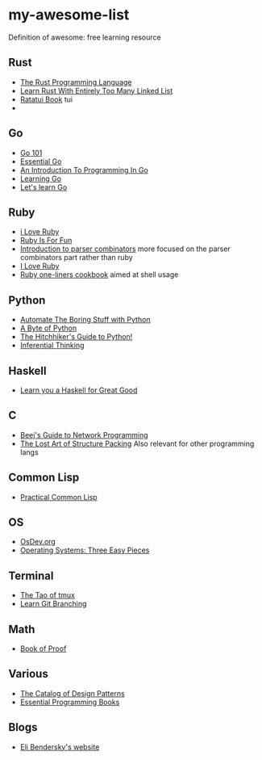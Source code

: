 # my-awesome-list
Definition of awesome: free learning resource

## Rust
- [The Rust Programming Language](https://doc.rust-lang.org/stable/book/)
- [Learn Rust With Entirely Too Many Linked List](https://rust-unofficial.github.io/too-many-lists/)
- [Ratatui Book](https://ratatui.rs/index.html) tui
-  
## Go
- [Go 101](https://go101.org/article/101.html#index)
- [Essential Go](https://www.programming-books.io/essential/go/)
- [An Introduction To Programming In Go](https://www.golang-book.com/books/intro)
- [Learning Go](https://miek.nl/go/)
- [Let's learn Go](https://go-book.readthedocs.io/en/latest/)
## Ruby
- [i Love Ruby](https://i-love-ruby.gitlab.io/)
- [Ruby Is For Fun](https://rubyandrails.info/books/ruby-is-for-fun)
- [Introduction to parser combinators](https://blog.jcoglan.com/2017/07/06/introduction-to-parser-combinators/)
  more focused on the parser combinators part rather than ruby 
- [I Love Ruby](https://i-love-ruby.gitlab.io/book.html)
- [Ruby one-liners cookbook](https://learnbyexample.github.io/learn_ruby_oneliners/) aimed at shell usage
## Python
- [Automate The Boring Stuff with Python](https://automatetheboringstuff.com/)
- [A Byte of Python](https://python.swaroopch.com/)
- [The Hitchhiker's Guide to Python!](https://docs.python-guide.org/)
- [Inferential Thinking](https://inferentialthinking.com/chapters/intro)

## Haskell
- [Learn you a Haskell for Great Good](http://www.learnyouahaskell.com/)

## C
- [Beej's Guide to Network Programming](https://beej.us/guide/bgnet/)
- [The Lost Art of Structure Packing](http://www.catb.org/esr/structure-packing/) Also relevant for other programming langs

## Common Lisp
- [Practical Common Lisp](https://gigamonkeys.com/book/)

## OS
- [OsDev.org](https://wiki.osdev.org/Main_Page)
- [Operating Systems: Three Easy Pieces](https://pages.cs.wisc.edu/~remzi/OSTEP/)

## Terminal
- [The Tao of tmux](https://leanpub.com/the-tao-of-tmux/read)
- [Learn Git Branching](https://learngitbranching.js.org/)

## Math
- [Book of Proof](https://www.people.vcu.edu/~rhammack/BookOfProof/)

## Various
- [The Catalog of Design Patterns](https://refactoring.guru/design-patterns/catalog)
- [Essential Programming Books](https://www.programming-books.io/)

## Blogs
- [Eli Bendersky's website](https://eli.thegreenplace.net/archives/all)